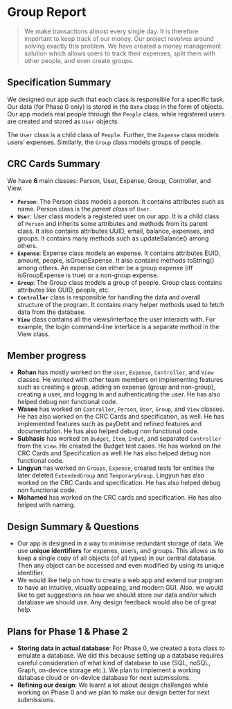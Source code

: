 # Group Report
 
> We make transactions almost every single day. It is therefore important to keep track of our money. Our project revolves around solving exactly this problem. We have created a money management solution which allows users to track their expenses, split them with other people, and even create groups. 

## Specification Summary
We designed our app such that each class is responsible for a specific task. Our data (for Phase 0 only) is stored in the `Data` class in the form of objects. Our app models real people through the `People` class, while registered users are created and stored as `User` objects.

The `User` class is a child class of `People`. Further, the `Expense` class models users’ expenses. Similarly, the `Group` class models groups of people.

## CRC Cards Summary
We have **6** main classes: Person, User, Expense, Group, Controller, and View.
- **`Person`**: The Person class models a person. It contains attributes such as name. Person class is the _parent class_ of `User`.
- **`User`**: User class models a registered user on our app. It is a child class of `Person` and inherits some attributes and methods from its parent class. It also contains attributes UUID, email, balance, expenses, and groups. It contains many methods such as updateBalance() among others.
- **`Expense`**: Expense class models an expense. It contains attributes EUID, amount, people, isGroupExpense. It also contains methods toString() among others. An expense can either be a group expense (iff isGroupExpense is true) or a non-group expense.
- **`Group`**: The Group class models a group of people. Group class contains attributes like GUID, people, etc.
- **`Controller`** class is responsible for handling the data and overall structure of the program. It contains many helper methods used to fetch data from the database.
- **`View`** class contains all the views/interface the user interacts with. For example, the login command-line interface is a separate method in the View class.

## Member progress
- **Rohan** has mostly worked on the `User`, `Expense`, `Controller`, and `View` classes. He worked with other team members on implementing features such as creating a group, adding an expense (group and non-group), creating a user, and logging in and authenticating the user. He has also helped debug non functional code.
- **Wasee** has worked on `Controller`, `Person`, `User`, `Group`, and `View` classes. He has also worked on the CRC Cards and specification, as well. He has implemented features such as payDebt and refined features and documentation. He has also helped debug non functional code.
- **Subhasis** has worked on `Budget`, `Item`, `InOut`, and separated `Controller` from the `View`. He created the Budget test cases. He has worked on the CRC Cards and Specification as well.He has also helped debug non functional code.
- **Lingyun** has worked on `Groups`, `Expense`, created tests for entities the later deleted `ExtendedGroup` and `TemporaryGroup`. Lingyun has also worked on the CRC Cards and specification. He has also helped debug non functional code.
- **Mohamed** has worked on the CRC cards and specification. He has also helped with naming.

## Design Summary & Questions
- Our app is designed in a way to minimise redundant storage of data. We use **unique identifiers** for expenes, users, and groups. This allows us to keep a single copy of all objects (of all types) in our central database. Then any object can be accessed and even modified by using its unique identifier.
- We would like help on how to create a web app and extend our program to have an intuitive, visually appealing, and modern GUI. Also, we would like to get suggestions on how we should store our data and/or which database we should use. Any design feedback would also be of great help.

## Plans for Phase 1 & Phase 2
- **Storing data in actual database**: For Phase 0, we created a `Data` class to emulate a database. We did this because setting up a database requires careful consideration of what kind of database to use (SQL, noSQL, Graph, on-device storage etc.). We plan to implement a working database cloud or on-device database for next submissions.
- **Refining our design**: We learnt a lot about design challenges while working on Phase 0 and we plan to make our design better for next submissions.
